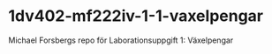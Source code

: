 1dv402-mf222iv-1-1-vaxelpengar
==============================

Michael Forsbergs repo för Laborationsuppgift 1: Växelpengar

